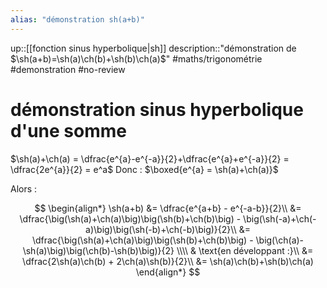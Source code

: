 ```yaml
---
alias: "démonstration sh(a+b)"
---
```

up::[[fonction sinus hyperbolique|sh]]
description::"démonstration de $\sh(a+b)=\sh(a)\ch(b)+\sh(b)\ch(a)$"
#maths/trigonométrie #demonstration  #no-review  
# démonstration sinus hyperbolique d'une somme

$\sh(a)+\ch(a) = \dfrac{e^{a}-e^{-a}}{2}+\dfrac{e^{a}+e^{-a}}{2} = \dfrac{2e^{a}}{2} = e^a$
Donc :
$\boxed{e^{a} = \sh(a)+\ch(a)}$

Alors :

$$
\begin{align*}
\sh(a+b) &= \dfrac{e^{a+b} - e^{-a-b}}{2}\\
&= \dfrac{\big(\sh(a)+\ch(a)\big)\big(\sh(b)+\ch(b)\big) - \big(\sh(-a)+\ch(-a)\big)\big(\sh(-b)+\ch(-b)\big)}{2}\\
&= \dfrac{\big(\sh(a)+\ch(a)\big)\big(\sh(b)+\ch(b)\big) - \big(\ch(a)-\sh(a)\big)\big(\ch(b)-\sh(b)\big)}{2} \\\\
& \text{en développant :}\\
&= \dfrac{2\sh(a)\ch(b) + 2\ch(a)\sh(b)}{2}\\
&= \sh(a)\ch(b)+\sh(b)\ch(a)
\end{align*}
$$